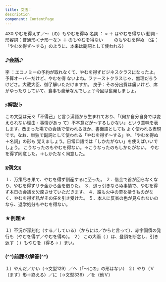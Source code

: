 ```yaml
---
title: 文法：
description
component: ContentPage
---
```



430.やむを得えず／～（の）もやむを得ぬ
名詞 ： × ＋ はやむを得ない
動詞・形容詞：普通形＜ナ形ーな＞ ＋ のもやむを得ない
        のもやむを得ぬ
（注：「やむを得ず～する」のように、本来は副詞として使われる）
### ♪会話♪
李 ：エコノミーの予約が取れなくて、やむを得ずビジネスクラスになったよ。予算オーバーだけど、やむを得 ないよね。ファーストクラスじゃ、無理だろうけどさ。大蔵大臣、御了解いただけますか。 良子：その分出費は痛いけど、席がゆったりしていて、食事も豪華なんでしょ？今回は奮発しましょ。
### ♯解説♭
この文型は元々「不得己」と言う漢語から生まれており、「（何か自分自身では変えられない理由・事情があっ て）不本意だが～するしかない」という意味を表します。改まった場での会話で使われるほか、書面語としても よく使われる表現です。なお、単独で副詞として使われる「やむを得ず～する」や、「やむを得ぬ＋名詞」の形も 覚えましょう。日常口語では「しかたがない」を使えばいいでしょう。
こうなったのもやむを得ない。→こうなったのもしかたがない。 やむを得ず同意した。→しかたなく同意した。
### §例文§
１．万策尽き果て、やむを得ず倒産するに至った。
２．借金で首が回らなくなり、やむを得ずサラ金から金を借りた。
３．退っ引きならぬ事情で、やむを得ず本日の会議を欠席させていただきます。
４．誰も火中の栗を拾うものがなく、やむを得ず私がその任を引き受けた。
５．本人に反省の色が見られないのなら、退学処分もやむを得ない。
### ★例題★
１）不況が深刻化（する／している）（からには／からと言って）、赤字国債の発行も（やむを得ず／やむを得ぬ）。
２） この大雨（ ）は、登頂を断念し、引き返す（ ）もやむを（得る→ ）まい。
### (^^)前課の解答(^^)
１）やんだ／かい（→文型129）／へ（「～にの」の形はない）
２）やり（Ｖ〔ます〕形＋終える）／に（→文型336）／を（他Ｖ）

